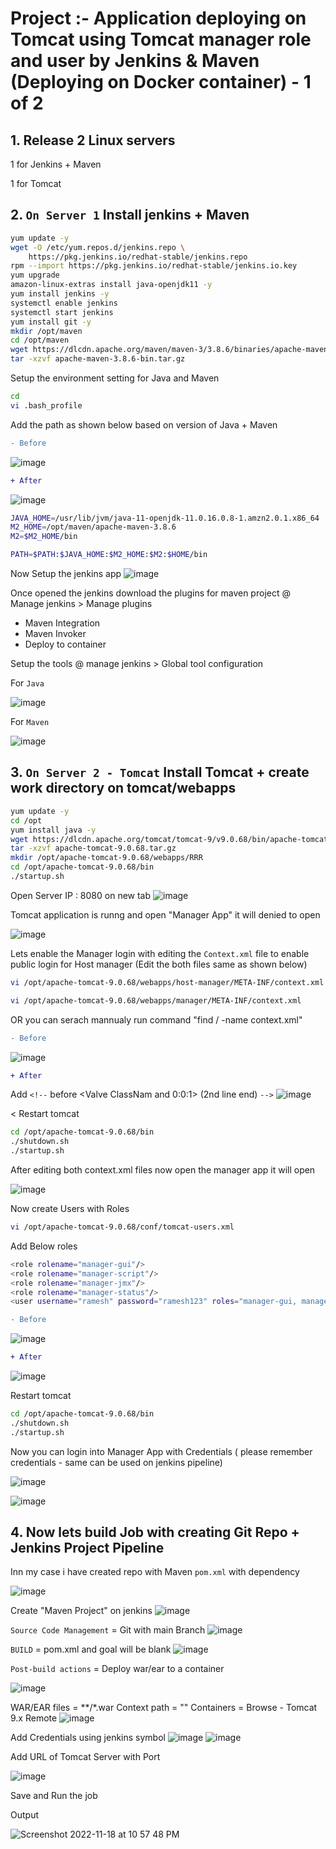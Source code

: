 # Project :- Application deploying on Tomcat using Tomcat manager role and user by Jenkins & Maven (Deploying on Docker container) - 1 of 2

## 1. Release 2 Linux servers
1 for Jenkins + Maven

1 for Tomcat

## 2. `On Server 1` Install jenkins + Maven
```sh
yum update -y
wget -O /etc/yum.repos.d/jenkins.repo \
    https://pkg.jenkins.io/redhat-stable/jenkins.repo
rpm --import https://pkg.jenkins.io/redhat-stable/jenkins.io.key
yum upgrade
amazon-linux-extras install java-openjdk11 -y
yum install jenkins -y
systemctl enable jenkins
systemctl start jenkins
yum install git -y
mkdir /opt/maven
cd /opt/maven
wget https://dlcdn.apache.org/maven/maven-3/3.8.6/binaries/apache-maven-3.8.6-bin.tar.gz
tar -xzvf apache-maven-3.8.6-bin.tar.gz
```

Setup the environment setting for Java and Maven
```sh
cd
vi .bash_profile
```

Add the path as shown below based on version of Java + Maven
```diff
- Before
```

![image](https://user-images.githubusercontent.com/111989928/199534365-046e6aa0-b0b7-419b-993b-aa106527ef3b.png)

```diff
+ After
```

![image](https://user-images.githubusercontent.com/111989928/199535469-b1bf3a7c-3cb4-47b4-97a4-9c7b40c5a4fb.png)
```sh
JAVA_HOME=/usr/lib/jvm/java-11-openjdk-11.0.16.0.8-1.amzn2.0.1.x86_64
M2_HOME=/opt/maven/apache-maven-3.8.6
M2=$M2_HOME/bin

PATH=$PATH:$JAVA_HOME:$M2_HOME:$M2:$HOME/bin
```

Now Setup the jenkins app
![image](https://user-images.githubusercontent.com/111989928/199536974-545a8c9a-e286-4591-afd4-391b9afbcb66.png)

Once opened the jenkins download the plugins for maven project @ Manage jenkins > Manage plugins

* Maven Integration
* Maven Invoker
* Deploy to container

Setup the tools @ manage jenkins > Global tool configuration

For `Java`

![image](https://user-images.githubusercontent.com/111989928/199538575-3656cd22-a254-477b-b49f-8beec3870d8b.png)

For `Maven`

![image](https://user-images.githubusercontent.com/111989928/199538740-89981c5f-c5f4-42d0-a0d5-66bfa2e685e3.png)



## 3. `On Server 2 - Tomcat` Install Tomcat + create work directory on tomcat/webapps
```sh
yum update -y
cd /opt
yum install java -y
wget https://dlcdn.apache.org/tomcat/tomcat-9/v9.0.68/bin/apache-tomcat-9.0.68.tar.gz
tar -xzvf apache-tomcat-9.0.68.tar.gz
mkdir /opt/apache-tomcat-9.0.68/webapps/RRR
cd /opt/apache-tomcat-9.0.68/bin
./startup.sh
```
Open Server IP : 8080 on new tab
![image](https://user-images.githubusercontent.com/111989928/199546600-db8acd8b-c491-4063-8ecf-6f47cca27180.png)

Tomcat application is runng and open "Manager App" it will denied to open 

![image](https://user-images.githubusercontent.com/111989928/199546993-96aa595b-12a5-4810-b928-9a2952b0129d.png)


Lets enable the Manager login with editing the `Context.xml` file to enable public login for Host manager (Edit the both files same as shown below)

```sh
vi /opt/apache-tomcat-9.0.68/webapps/host-manager/META-INF/context.xml
```
```sh
vi /opt/apache-tomcat-9.0.68/webapps/manager/META-INF/context.xml
```
OR you can serach mannualy run command "find / -name context.xml"
```diff
- Before
```
![image](https://user-images.githubusercontent.com/111989928/199543146-bd741583-aa7d-46c3-82b6-ce81f3eac789.png)
```diff
+ After
```
Add ` <!-- ` before <Valve ClassNam and 
                          0:0:1> (2nd line end) ` --> `
![image](https://user-images.githubusercontent.com/111989928/199544536-01499aef-84c4-496c-9949-525466342aef.png)
    
<
Restart tomcat
```sh
cd /opt/apache-tomcat-9.0.68/bin
./shutdown.sh
./startup.sh
```
After editing both context.xml files now open the manager app it will open
 
![image](https://user-images.githubusercontent.com/111989928/199548711-21756b74-44d2-4873-afe0-0b1b6ab5ca82.png)

 Now create Users with Roles
 ```sh
vi /opt/apache-tomcat-9.0.68/conf/tomcat-users.xml
```
Add Below roles 
```sh
<role rolename="manager-gui"/>
<role rolename="manager-script"/>
<role rolename="manager-jmx"/>
<role rolename="manager-status"/>
<user username="ramesh" password="ramesh123" roles="manager-gui, manager-script, manager-jmx, manager-status"/>
```
```diff
- Before
```
![image](https://user-images.githubusercontent.com/111989928/199549788-13e33905-5e20-40ef-af59-5bed6e54ca50.png)

```diff
+ After
```
![image](https://user-images.githubusercontent.com/111989928/199550166-9e6822b6-71e8-4eb6-99fd-aac7ca39e47c.png)

    
Restart tomcat
```sh
cd /opt/apache-tomcat-9.0.68/bin
./shutdown.sh
./startup.sh
```
Now you can login into Manager App with Credentials ( please remember credentials - same can be used on jenkins pipeline)

![image](https://user-images.githubusercontent.com/111989928/199550677-aa028f58-9827-40e2-a9bc-4e6da8310507.png)

 ![image](https://user-images.githubusercontent.com/111989928/199550879-428a3c33-5d1f-42ef-9af5-ded547fae0a0.png)
    
## 4. Now lets build Job with creating Git Repo + Jenkins Project Pipeline

Inn my case i have created repo with Maven `pom.xml` with dependency 
    
![image](https://user-images.githubusercontent.com/111989928/199551830-ca01ecb5-e7ea-402e-b045-f78841b0c266.png)


Create "Maven Project"  on jenkins
![image](https://user-images.githubusercontent.com/111989928/199551241-682cd195-09a9-4727-b573-129a37f21c29.png)

`Source Code Management` = Git with main Branch
![image](https://user-images.githubusercontent.com/111989928/199552014-0318097f-842b-43f8-8f98-0f0de28de376.png)

    
`BUILD` =  pom.xml and goal will be blank
![image](https://user-images.githubusercontent.com/111989928/199552287-ec66d95b-efab-45b1-95c4-413cb2db36ed.png)

 
`Post-build actions` = Deploy war/ear to a container
    
![image](https://user-images.githubusercontent.com/111989928/199553064-192267cd-3454-4b52-b896-fe5e7d7a5b7f.png)

    
WAR/EAR files = **/*.war
Context path = ""
Containers = Browse - Tomcat 9.x Remote
![image](https://user-images.githubusercontent.com/111989928/199553431-2b3d3254-dc69-400d-9939-27eb1f694398.png)

Add Credentials using jenkins symbol
![image](https://user-images.githubusercontent.com/111989928/199553822-e454b65a-c064-4207-a874-47aeb03a5447.png)
![image](https://user-images.githubusercontent.com/111989928/199553951-1f82967a-db6b-4dc0-8ff9-cf77c2d18a00.png)

    
Add URL of Tomcat Server with Port

![image](https://user-images.githubusercontent.com/111989928/199554059-4b5fd610-71f6-4b3d-a7d9-b1073d7bf6ef.png)
    
 Save and Run the job
 
Output
    
![Screenshot 2022-11-18 at 10 57 48 PM](https://user-images.githubusercontent.com/111989928/202765937-4362ce2b-e77c-4f63-b180-806155792572.png)


